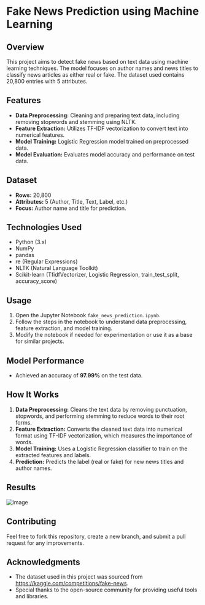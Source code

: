 # Fake News Prediction using Machine Learning

## Overview
This project aims to detect fake news based on text data using machine learning techniques. The model focuses on author names and news titles to classify news articles as either real or fake. The dataset used contains 20,800 entries with 5 attributes.

## Features
- **Data Preprocessing:** Cleaning and preparing text data, including removing stopwords and stemming using NLTK.
- **Feature Extraction:** Utilizes TF-IDF vectorization to convert text into numerical features.
- **Model Training:** Logistic Regression model trained on preprocessed data.
- **Model Evaluation:** Evaluates model accuracy and performance on test data.

## Dataset
- **Rows:** 20,800
- **Attributes:** 5 (Author, Title, Text, Label, etc.)
- **Focus:** Author name and title for prediction.

## Technologies Used
- Python (3.x)
- NumPy
- pandas
- re (Regular Expressions)
- NLTK (Natural Language Toolkit)
- Scikit-learn (TfidfVectorizer, Logistic Regression, train_test_split, accuracy_score)

## Usage
1. Open the Jupyter Notebook `fake_news_prediction.ipynb`.
2. Follow the steps in the notebook to understand data preprocessing, feature extraction, and model training.
3. Modify the notebook if needed for experimentation or use it as a base for similar projects.

## Model Performance
- Achieved an accuracy of **97.99%** on the test data.

## How It Works
1. **Data Preprocessing:** Cleans the text data by removing punctuation, stopwords, and performing stemming to reduce words to their root forms.
2. **Feature Extraction:** Converts the cleaned text data into numerical format using TF-IDF vectorization, which measures the importance of words.
3. **Model Training:** Uses a Logistic Regression classifier to train on the extracted features and labels.
4. **Prediction:** Predicts the label (real or fake) for new news titles and author names.

## Results
![image](https://github.com/user-attachments/assets/408642cc-6c07-4e5f-be46-72d7725dce23)


## Contributing
Feel free to fork this repository, create a new branch, and submit a pull request for any improvements.

## Acknowledgments
- The dataset used in this project was sourced from https://kaggle.com/competitions/fake-news.
- Special thanks to the open-source community for providing useful tools and libraries.
